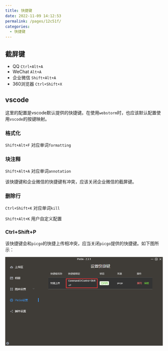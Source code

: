 ```yaml
---
title: 快捷键
date: 2022-11-09 14:12:53
permalink: /pages/12c51f/
categories:
  - 快捷键
---
```


## 截屏键
- QQ `Ctrl+Alt+A`
- WeChat `Alt+A`
- 企业微信 `Shift+Alt+A`
- 360浏览器 `Ctrl+Shift+X`


## vscode
这里的配置是vscode默认提供的快捷键。在使用`webstorm`时，也应该默认配置使用`vscode`的按键映射。

### 格式化
`Shift+Alt+F` 对应单词`formatting`

### 块注释 
`Shift+Alt+A` 对应单词`annotation`

该快捷键和企业微信的快捷键有冲突，应该关闭企业微信的截屏键。

### 删除行
`Ctrl+Shift+K` 对应单词`kill`

`Shift+Alt+K` 用户自定义配置




### Ctrl+Shift+P
该快捷键会和`picgo`的快捷上传相冲突，应当关闭`picgo`提供的快捷键。如下图所示：

![image-20221129160352253](https://raw.githubusercontent.com/RuanZhongNan/img-store/main/img/image-20221129160352253.png)
